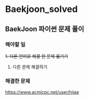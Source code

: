 # Baekjoon_solved
## BaekJoon 파이썬 문제 풀이

### 해야할 일

~~1. 다른 언어로 해결 한 문제 옮기기~~
1. 다른 문제 해결하기

### 해결한 문제
https://www.acmicpc.net/user/hijae
